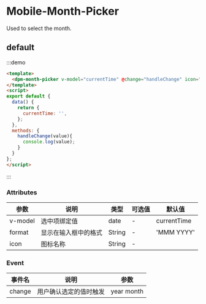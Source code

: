 # Mobile-Month-Picker

Used to select the month.
## default


:::demo 

```html
<template>
  <dpm-month-picker v-model="currentTime" @change="handleChange" icon="dpui-line-calendar1"></dpm-month-picker>
</template>
<script>
export default {
  data() {
    return {
      currentTime: '',
    };
  },
  methods: {
    handleChange(value){
      console.log(value);
    }
  }
};
</script>
```

:::

### Attributes

| 参数   | 说明           | 类型    | 可选值                                               | 默认值   |
| ------- | -------------- | ------- | --------------------------------------------- | --------- |
| v-model    | 选中项绑定值      | date   | -                                        | currentTime |
| format   | 显示在输入框中的格式         | String	  |       -                         |'MMM YYYY'  |
| icon   | 图标名称         | String	  |       -                         |  |

### Event
| 事件名   | 说明            | 参数   |
| ------- | ------------------- | --------- |
| change   | 用户确认选定的值时触发     |  year month  |

